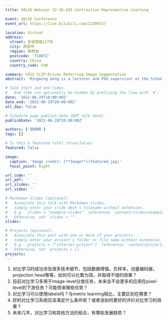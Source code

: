 ```yaml
---
title: VALSE Webinar 22-16-283 Contrastive Representive Learning

event: VALSE Conference
event_url: https://live.bilibili.com/22300737

location: Virtual
address:
  street: 友谊西路127号
  city: 西安市
  region: 陕西省
  postcode: '710072'
  country: China
  country_code: CHN

summary: CRIS CLIP-Driven Referring Image Segmentation
abstract: 'Mingming Gong is a lecturer and PhD supervisor at the School of Mathematics and Statistics, University of Melbourne, Australia, and a principal investigator at the Melbourne Centre for Data Science. He received his PhD from the University of Technology Sydney in 2017 and then did postdoctoral research at the University of Pittsburgh and Carnegie Mellon University. His research interests include causal machine learning, weakly supervised/ self-supervised learning, transfer learning, generative models, and 3D vision. He has published more than 50 papers in top conferences and journals related to artificial intelligence, such as NeurIPS, ICML, and CVPR. He is a recipient of the Australian Research Council Discovery Early Career Award in 2021. He is area chairs of top machine learning conferences such as NeurIPS, ICML, and ICLR.'

# Talk start and end times.
#   End time can optionally be hidden by prefixing the line with `#`.
date: '2022-06-29T18:00:00Z'
date_end: '2022-06-29T20:00:00Z'
all_day: false

# Schedule page publish date (NOT talk date).
publishDate: '2022-06-20T20:00:00Z'

authors: ['宫明明']
tags: []

# Is this a featured talk? (true/false)
featured: false

image:
  caption: 'Image credit: [**Image**](featured.jpg)'
  focal_point: Right

url_code: ''
url_pdf: ''
url_slides: ''
url_video: ''

# Markdown Slides (optional).
#   Associate this talk with Markdown slides.
#   Simply enter your slide deck's filename without extension.
#   E.g. `slides = "example-slides"` references `content/slides/example-slides.md`.
#   Otherwise, set `slides = ""`.
slides:

# Projects (optional).
#   Associate this post with one or more of your projects.
#   Simply enter your project's folder or file name without extension.
#   E.g. `projects = ["internal-project"]` references `content/project/deep-learning/index.md`.
#   Otherwise, set `projects = []`.
projects:
---
```


1. 对比学习的成功涉及很多技术细节，包括数据增强，负样本，动量编码器，projection head等等，如何可以化繁为简，并取得不错的效果？
2. 目前对比学习多用于image-level分类任务，未来会不会更多的应用在pixel-level的下游任务？可能带来哪些优势？
3. 对比学习可以使用labels吗？与metric learning相比，主要区别在哪里？
4. 好的对比学习系统应该满足什么条件呢？或者说如何更好的评价对比学习的效果？
5. 未来几年，对比学习和其他方法的结合，有哪些发展趋势？
